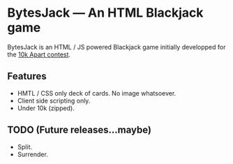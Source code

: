 BytesJack — An HTML Blackjack game
==================================
BytesJack is an HTML / JS powered Blackjack game initially developped for the [10k Apart contest](http://10k.aneventapart.com/).


Features
--------
- HMTL / CSS only deck of cards. No image whatsoever.
- Client side scripting only.
- Under 10k (zipped).

TODO (Future releases...maybe)
------------------------------
- Split.
- Surrender.
